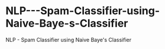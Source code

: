 # NLP---Spam-Classifier-using-Naive-Baye-s-Classifier
NLP - Spam Classifier using Naive Baye's Classifier
